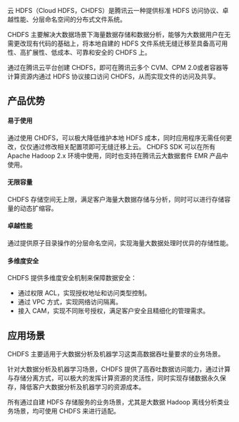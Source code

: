 云 HDFS（Cloud HDFS，CHDFS）是腾讯云一种提供标准 HDFS 访问协议、卓越性能、分层命名空间的分布式文件系统。

CHDFS 主要解决大数据场景下海量数据存储和数据分析，能够为大数据用户在无需更改现有代码的基础上，将本地自建的 HDFS 文件系统无缝迁移至具备高可用性、高扩展性、低成本、可靠和安全的 CHDFS 上。

通过在腾讯云平台创建 CHDFS，即可在腾讯云多个 CVM、CPM 2.0或者容器等计算资源内通过 HDFS 协议接口访问 CHDFS，从而实现文件的访问及共享。

## 产品优势

#### 易于使用
通过使用 CHDFS，可以极大降低维护本地 HDFS 成本，同时应用程序无需任何更改，仅仅通过修改相关配置项即可无缝迁移上云。
CHDFS SDK 可以在所有 Apache Hadoop 2.x 环境中使用，同时也支持在腾讯云大数据套件 EMR 产品中使用。

#### 无限容量
CHDFS 存储空间无上限，满足客户海量大数据存储与分析，同时可以进行存储容量的动态扩缩容。

#### 卓越性能
通过提供原子目录操作的分层命名空间，实现海量大数据处理时优异的存储性能。

#### 多维度安全
CHDFS 提供多维度安全机制来保障数据安全：
- 通过权限 ACL，实现授权地址和访问类型控制。
- 通过 VPC 方式，实现网络访问隔离。
- 接入 CAM，实现不同账号授权，满足客户安全且精细化的管理需求。



## 应用场景
CHDFS 主要适用于大数据分析及机器学习这类高数据吞吐量要求的业务场景。

针对大数据分析及机器学习场景，CHDFS 提供了高吞吐数据访问能力，通过计算与存储分离方式，可以极大的发挥计算资源的灵活性，同时实现存储数据永久保存，降低客户大数据分析及机器学习的资源成本。

所有通过自建 HDFS 存储服务的业务场景，尤其是大数据 Hadoop 离线分析类业务场景，均可使用 CHDFS 来进行适配。
